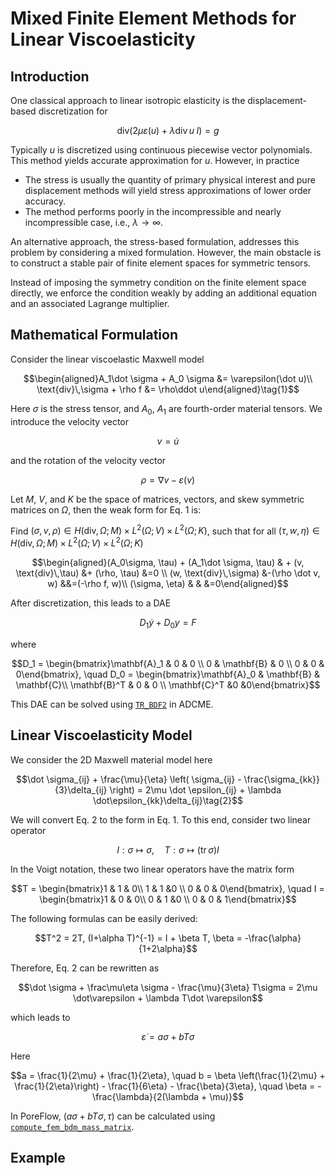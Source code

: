 # Mixed Finite Element Methods for Linear Viscoelasticity 

## Introduction 

One classical approach to linear isotropic elasticity is the displacement-based discretization for 

$$\text{div}(2\mu\varepsilon(u) + \lambda \text{div}\, u\; I) = g$$

Typically $u$ is discretized using continuous piecewise vector polynomials. This method yields accurate approximation for $u$. However, in practice

* The stress is usually the quantity of primary physical interest and pure displacement methods will yield stress approximations of lower order accuracy. 
* The method performs poorly in the incompressible and nearly incompressible case, i.e., $\lambda \rightarrow \infty$.

An alternative approach, the stress-based formulation, addresses this problem by considering a mixed formulation. However, the main obstacle is to construct a stable pair of finite element spaces for symmetric tensors. 

Instead of imposing the symmetry condition on the finite element space directly, we enforce the condition weakly by adding an additional equation and an associated Lagrange multiplier. 

## Mathematical Formulation
Consider the linear viscoelastic Maxwell model 

$$\begin{aligned}A_1\dot \sigma + A_0 \sigma &= \varepsilon(\dot u)\\ \text{div}\,\sigma + \rho f &= \rho\ddot u\end{aligned}\tag{1}$$

Here $\sigma$ is the stress tensor, and $A_0$, $A_1$ are fourth-order material tensors. We introduce the velocity vector 

$$v = \dot u$$

and the rotation of the velocity vector

$$\rho = \nabla v - \varepsilon(v)$$

Let $M$, $V$, and $K$ be the space of matrices, vectors, and skew symmetric matrices on $\Omega$, then the weak form for Eq. 1 is:

Find $(\sigma, v, \rho)\in H(\text{div}, \Omega; M) \times L^2(\Omega; V) \times L^2(\Omega; K)$, such that for all $(\tau, w, \eta)\in H(\text{div}, \Omega; M) \times L^2(\Omega; V) \times L^2(\Omega; K)$

$$\begin{aligned}(A_0\sigma, \tau) + (A_1\dot \sigma, \tau) & + (v, \text{div}\,\tau) &+ (\rho, \tau) &=0 \\ (w, \text{div}\,\sigma) &-(\rho \dot v, w) &&=(-\rho f, w)\\ (\sigma, \eta) & & &=0\end{aligned}$$

After discretization, this leads to a DAE

$$D_1 \dot y + D_0 y = F$$

where 

$$D_1 = \begin{bmatrix}\mathbf{A}_1 & 0 & 0 \\ 0 & \mathbf{B} & 0 \\
0 & 0 & 0\end{bmatrix}, \quad D_0 = \begin{bmatrix}\mathbf{A}_0 & \mathbf{B} & \mathbf{C}\\ \mathbf{B}^T & 0 & 0 \\ \mathbf{C}^T &0 &0\end{bmatrix}$$

This DAE can be solved using [`TR_BDF2`](https://kailaix.github.io/ADCME.jl/dev/api/#ADCME.TR_BDF2) in ADCME. 

## Linear Viscoelasticity Model

We consider the 2D Maxwell material model here

$$\dot \sigma_{ij} + \frac{\mu}{\eta} \left( \sigma_{ij} - \frac{\sigma_{kk}}{3}\delta_{ij} \right) = 2\mu \dot \epsilon_{ij} + \lambda \dot\epsilon_{kk}\delta_{ij}\tag{2}$$

We will convert Eq. 2 to the form in Eq. 1. To this end, consider two linear operator 

$$I: \sigma \mapsto \sigma, \quad T: \sigma \mapsto (\text{tr}\,\sigma) I$$

In the Voigt notation, these two linear operators have the matrix form 

$$T = \begin{bmatrix}1 & 1 & 0\\ 1 & 1 &0 \\ 0 & 0 & 0\end{bmatrix}, \quad I = \begin{bmatrix}1 & 0 & 0\\ 0 & 1 &0 \\ 0 & 0 & 1\end{bmatrix}$$

The following formulas can be easily derived:

$$T^2 = 2T, (I+\alpha T)^{-1} = I + \beta T, \beta = -\frac{\alpha}{1+2\alpha}$$

Therefore, Eq. 2 can be rewritten as 

$$\dot \sigma + \frac\mu\eta \sigma - \frac{\mu}{3\eta} T\sigma = 2\mu \dot\varepsilon + \lambda T\dot \varepsilon$$

which leads to 

$$\dot\varepsilon = a\sigma + b T\sigma$$

Here 

$$a = \frac{1}{2\mu} + \frac{1}{2\eta}, \quad b = \beta \left(\frac{1}{2\mu} + \frac{1}{2\eta}\right) - \frac{1}{6\eta} - \frac{\beta}{3\eta}, \quad \beta = -\frac{\lambda}{2(\lambda + \mu)}$$

In PoreFlow, $(a\sigma + b T\sigma, \tau)$ can be calculated using [`compute_fem_bdm_mass_matrix`](@ref). 

## Example 